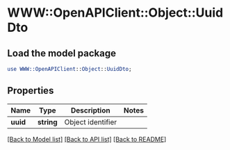 # WWW::OpenAPIClient::Object::UuidDto

## Load the model package
```perl
use WWW::OpenAPIClient::Object::UuidDto;
```

## Properties
Name | Type | Description | Notes
------------ | ------------- | ------------- | -------------
**uuid** | **string** | Object identifier | 

[[Back to Model list]](../README.md#documentation-for-models) [[Back to API list]](../README.md#documentation-for-api-endpoints) [[Back to README]](../README.md)


